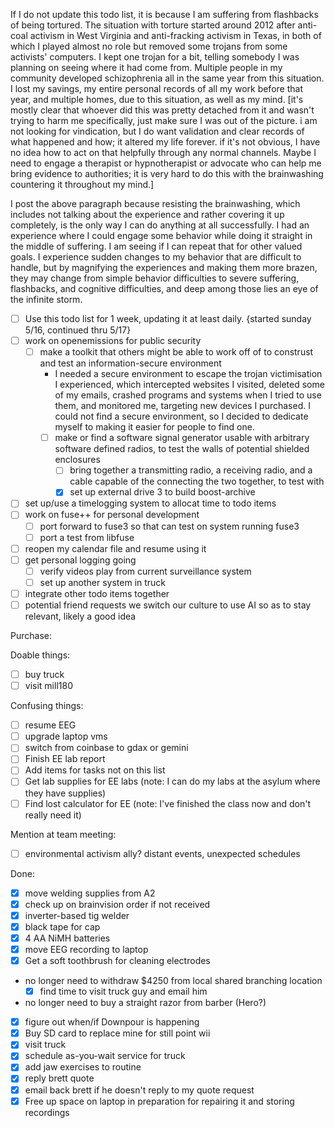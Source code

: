 If I do not update this todo list, it is because I am suffering from flashbacks of being tortured.  The situation with torture started around 2012 after anti-coal activism in West Virginia and anti-fracking activism in Texas, in both of which I played almost no role but removed some trojans from some activists' computers.  I kept one trojan for a bit, telling somebody I was planning on seeing where it had come from.  Multiple people in my community developed schizophrenia all in the same year from this situation.  I lost my savings, my entire personal records of all my work before that year, and multiple homes, due to this situation, as well as my mind.  [it's mostly clear that whoever did this was pretty detached from it and wasn't trying to harm me specifically, just make sure I was out of the picture.    i am not looking for vindication, but I do want validation and clear records of what happened and how; it altered my life forever.  if it's not obvious, I have no idea how to act on that helpfully through any normal channels.  Maybe I need to engage a therapist or hypnotherapist or advocate who can help me bring evidence to authorities; it is very hard to do this with the brainwashing countering it throughout my mind.]

I post the above paragraph because resisting the brainwashing, which includes not talking about the experience and rather covering it up completely, is the only way I can do anything at all successfully.  I had an experience where I could engage some behavior while doing it straight in the middle of suffering.  I am seeing if I can repeat that for other valued goals.  I experience sudden changes to my behavior that are difficult to handle, but by magnifying the experiences and making them more brazen, they may change from simple behavior difficulties to severe suffering, flashbacks, and cognitive difficulties, and deep among those lies an eye of the infinite storm.

- [ ] Use this todo list for 1 week, updating it at least daily. {started sunday 5/16, continued thru 5/17}
- [ ] work on openemissions for public security
  - [ ] make a toolkit that others might be able to work off of to construst and test an information-secure environment
    - I needed a secure environment to escape the trojan victimisation I experienced, which intercepted websites I visited, deleted some of my emails, crashed programs and systems when I tried to use them, and monitored me, targeting new devices I purchased.  I could not find a secure environment, so I decided to dedicate myself to making it easier for people to find one.
    - [ ] make or find a software signal generator usable with arbitrary software defined radios, to test the walls of potential shielded enclosures
      - [ ] bring together a transmitting radio, a receiving radio, and a cable capable of the connecting the two together, to test with
      - [X] set up external drive 3 to build boost-archive
- [ ] set up/use a timelogging system to allocat time to todo items
- [ ] work on fuse++ for personal development
  - [ ] port forward to fuse3 so that can test on system running fuse3
  - [ ] port a test from libfuse
- [ ] reopen my calendar file and resume using it
- [ ] get personal logging going
  - [ ] verify videos play from current surveillance system
  - [ ] set up another system in truck
- [ ] integrate other todo items together
- [ ] potential friend requests we switch our culture to use AI so as to stay relevant, likely a good idea

Purchase:

Doable things:
- [ ] buy truck
- [ ] visit mill180

Confusing things:
- [ ] resume EEG
- [ ] upgrade laptop vms
- [ ] switch from coinbase to gdax or gemini
- [ ] Finish EE lab report
- [ ] Add items for tasks not on this list
- [ ] Get lab supplies for EE labs (note: I can do my labs at the asylum where they have supplies)
- [ ] Find lost calculator for EE (note: I've finished the class now and don't really need it)

Mention at team meeting:
- [ ] environmental activism ally?  distant events, unexpected schedules

Done:
- [X] move welding supplies from A2
- [X] check up on brainvision order if not received
- [X] inverter-based tig welder
- [X] black tape for cap
- [X] 4 AA NiMH batteries
- [X] move EEG recording to laptop
- [x] Get a soft toothbrush for cleaning electrodes
- no longer need to withdraw $4250 from local shared branching location
   - [x] find time to visit truck guy and email him
- no longer need to buy a straight razor from barber (Hero?)
- [x] figure out when/if Downpour is happening
- [x] Buy SD card to replace mine for still point wii
- [x] visit truck
- [x] schedule as-you-wait service for truck
- [x] add jaw exercises to routine
- [x] reply brett quote
- [x] email back brett if he doesn't reply to my quote request
- [x] Free up space on laptop in preparation for repairing it and storing recordings
